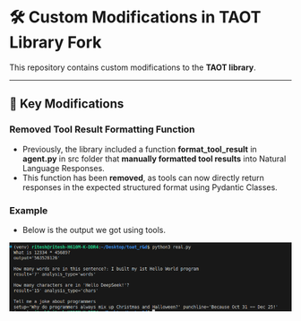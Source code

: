 # 🛠️ Custom Modifications in TAOT Library Fork

This repository contains custom modifications to the **TAOT library**.

---

## 🔄 **Key Modifications**

### **Removed Tool Result Formatting Function**
- Previously, the library included a function **format_tool_result** in **agent.py** in src folder that **manually formatted tool results** into Natural Language Responses.
- This function has been **removed**, as tools can now directly return responses in the expected structured format using Pydantic Classes.

### **Example**
- Below is the output we got using tools.

<img src="Screenshot from 2025-03-05 16-28-00.png" />

